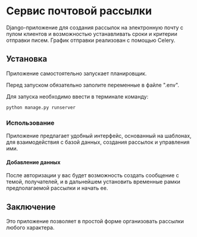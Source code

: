 # Сервис почтовой рассылки

Django-приложение для создания рассылок на электронную почту с пулом клиентов и возможностью устанавливать сроки и критерии отправки писем.
График отправки реализован с помощью Celery.
## Установка

Приложение самостоятельно запускает планировщик.

Перед запуском обязательно заполите переменные в файле ".env".

Для запуска необходимо ввести в терминале команду:

```bash
python manage.py runserver
```

### Использование

Приложение предлагает удобный интерфейс, основанный на шаблонах, для взаимодействия с базой данных, создания рассылок и управления ими.

#### Добавление данных

После авторизации у вас будет возможность создать сообщение с темой, получателей, и в дальнейшем установить временные рамки предполагаемой рассылки и начать ее.

## Заключение

Это приложение позволяет в простой форме организовать рассылки любого характера.
